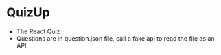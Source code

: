 # QuizUp

- The React Quiz
- Questions are in question.json file, call a fake api to read the file as an API.
